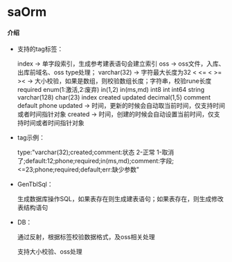 # saOrm

#### 介绍

- 支持的tag标签：
  
  index  ->   单字段索引，生成参考建表语句会建立索引
  oss    ->   oss文件，入库、出库前域名、oss type处理；
  varchar(32) ->  字符最大长度为32
  &lt; &lt;= &lt; &gt;= &gt;&lt; ->  大小校验，如果是数组，则校验数组长度；字符串，校验rune长度
  required
  enum(1:激活,2:废弃)
  in(1,2)  in(ms,md)
  int8 int int64 string varchar(128) char(23) index created updated
  decimal(1,5)
  comment
  default
  phone
  updated   -> 时间，更新的时候会自动取当前时间，仅支持时间或者时间指针对象
  created   -> 时间，创建的时候会自动设置当前时间，仅支持时间或者时间指针对象
  
- tag示例：

  type:"varchar(32);created;comment:状态 2-正常 1-取消了;default:12;phone;required;in(ms,md);comment:字段;<=23;phone;required;default;err:缺少参数"

- GenTblSql：

    生成数据库操作SQL，如果表存在则生成建表语句；如果表存在，则生成修改表结构语句

- DB：

    通过反射，根据标签校验数据格式，及oss相关处理

    支持大小校验、oss处理
